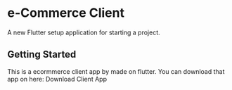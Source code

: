 # e-Commerce Client

A new Flutter setup application for starting a project.

## Getting Started

This is a ecormmerce client app by made on flutter.
You can download that app on here: <a>Download Client App</a>
